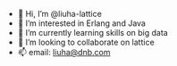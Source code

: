 - 👋 Hi, I’m @liuha-lattice
- 👀 I’m interested in Erlang and Java
- 🌱 I’m currently learning skills on big data 
- 💞️ I’m looking to collaborate on lattice
- 📫 email: liuha@dnb.com

<!---
liuha-lattice/liuha-lattice is a ✨ special ✨ repository because its `README.md` (this file) appears on your GitHub profile.
You can click the Preview link to take a look at your changes.
--->
